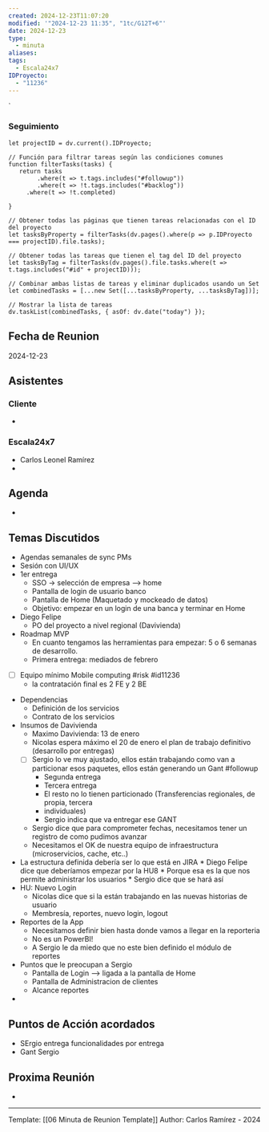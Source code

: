 ```yaml
---
created: 2024-12-23T11:07:20
modified: '"2024-12-23 11:35", "1tc/G12T+6"'
date: 2024-12-23
type:
  - minuta
aliases: 
tags:
  - Escala24x7
IDProyecto:
  - "11236"
---
```


`

### Seguimiento

```dataviewjs
let projectID = dv.current().IDProyecto;

// Función para filtrar tareas según las condiciones comunes
function filterTasks(tasks) {
   return tasks
        .where(t => t.tags.includes("#followup"))
        .where(t => !t.tags.includes("#backlog"))
     .where(t => !t.completed)
        
}

// Obtener todas las páginas que tienen tareas relacionadas con el ID del proyecto
let tasksByProperty = filterTasks(dv.pages().where(p => p.IDProyecto === projectID).file.tasks);

// Obtener todas las tareas que tienen el tag del ID del proyecto
let tasksByTag = filterTasks(dv.pages().file.tasks.where(t => t.tags.includes("#id" + projectID)));

// Combinar ambas listas de tareas y eliminar duplicados usando un Set
let combinedTasks = [...new Set([...tasksByProperty, ...tasksByTag])];

// Mostrar la lista de tareas
dv.taskList(combinedTasks, { asOf: dv.date("today") });
 ```
## Fecha de Reunion
2024-12-23

## Asistentes

### Cliente
* 
### Escala24x7
- Carlos Leonel Ramírez
-  

## Agenda
* 
## Temas Discutidos
* Agendas semanales de sync PMs
* Sesión con UI/UX
* 1er entrega
	* SSO -> selección de empresa --> home
	* Pantalla de login de usuario banco
	* Pantalla de Home (Maquetado y mockeado de datos)
	* Objetivo: empezar en un login de una banca y terminar en Home
* Diego Felipe
	* PO del proyecto a nivel regional (Davivienda)
* Roadmap MVP
	* En cuanto tengamos las herramientas para empezar: 5 o 6 semanas de desarrollo. 
	* Primera entrega: mediados de febrero
* [ ] Equipo mínimo Mobile computing #risk #id11236
	* la contratación final es 2 FE y 2 BE
* Dependencias
	* Definición de los servicios
	* Contrato de los servicios
* Insumos de Davivienda
	* Maximo Davivienda: 13 de enero
	* Nicolas espera máximo el 20 de enero el plan de trabajo definitivo (desarrollo por entregas)
	* [ ] Sergio lo ve muy ajustado, ellos están trabajando como van a particionar esos paquetes, ellos están generando un Gant #followup 
		* Segunda entrega
		* Tercera entrega
		* El resto no lo tienen particionado (Transferencias regionales, de propia, tercera 
		* individuales)
		* Sergio indica que va entregar ese GANT
	* Sergio dice que para comprometer fechas, necesitamos tener un registro de como pudimos avanzar
	* Necesitamos el OK de nuestra equipo de infraestructura (microservicios, cache, etc..)
* La estructura definida debería ser lo que está en JIRA
		* Diego Felipe dice que deberíamos empezar por la HU8
		* Porque esa es la que nos permite administrar los usuarios
		* Sergio dice que se hará así
* HU: Nuevo Login
	* Nicolas dice que si la están trabajando en las nuevas historias de usuario
	* Membresía, reportes, nuevo login, logout
* Reportes de la App
	* Necesitamos definir bien hasta donde vamos a llegar en la reporteria
	* No es un PowerBI!
	* A Sergio le da miedo que no este bien definido el módulo de reportes
* Puntos que le preocupan a Sergio
	* Pantalla de Login --> ligada a la pantalla de Home
	* Pantalla de Administracion de clientes
	* Alcance reportes
* 


## Puntos de Acción acordados
- SErgio entrega funcionalidades por entrega
- Gant Sergio

## Proxima Reunión
*   

---
Template: [[06 Minuta de Reunion Template]]
Author: Carlos Ramírez - 2024
